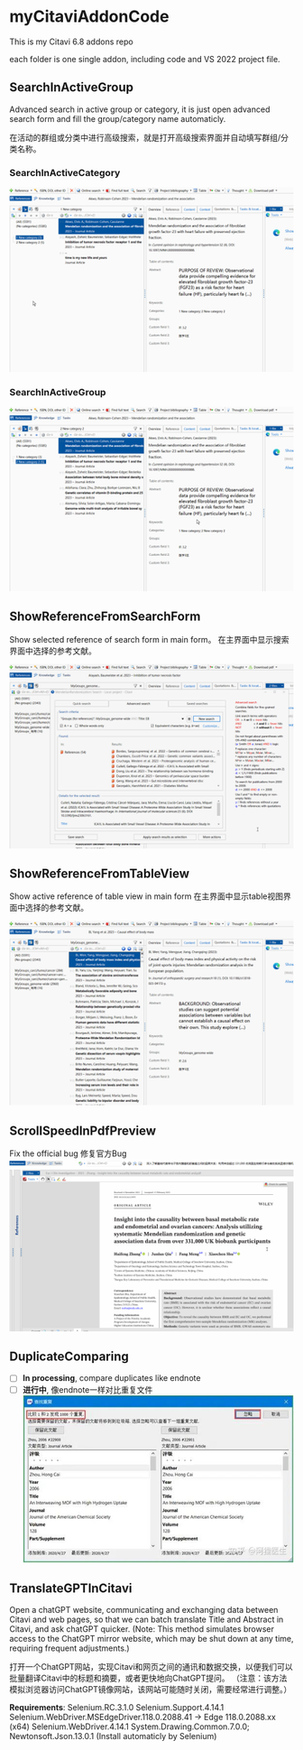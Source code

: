 # myCitaviAddonCode
This is my Citavi 6.8 addons repo

each folder is one single addon, including code and VS 2022 project file.



## SearchInActiveGroup

Advanced search in active group or category, it is just open advanced search form and fill the group/category name automaticly.

在活动的群组或分类中进行高级搜索，就是打开高级搜索界面并自动填写群组/分类名称。

### SearchInActiveCategory

![SearchInActiveCategory](vx_images/SearchInActiveCategory.gif)

### SearchInActiveGroup

![SearchInActiveGroup](vx_images/SearchInActiveGroup.gif)

## ShowReferenceFromSearchForm

Show selected reference of search form in main form。
在主界面中显示搜索界面中选择的参考文献。

![ShowReferenceFromSearchForm](vx_images/ShowReferenceFromSearchForm.gif)

## ShowReferenceFromTableView

Show active reference of table view in main form
在主界面中显示table视图界面中选择的参考文献。

![ShowReferenceFromTableView](vx_images/ShowReferenceFromTableView.gif)



## ScrollSpeedInPdfPreview

Fix the official bug
修复官方Bug
![ScrollSpeedInPdfPreview](vx_images/ScrollSpeedInPdfPreview.gif)

## DuplicateComparing

- [ ] **In processing**, compare duplicates like endnote
- [ ] **进行中**, 像endnote一样对比重复文件
![img](vx_images/v2-54b25fe6df839ec8904d0261459347f6_r.jpg)

## TranslateGPTInCitavi

Open a chatGPT website, communicating and exchanging data between Citavi and web pages, so that we can batch translate Title and Abstract in Citavi, and ask chatGPT quicker. 
(Note: This method simulates browser access to the ChatGPT mirror website, which may be shut down at any time, requiring frequent adjustments.)

打开一个ChatGPT网站，实现Citavi和网页之间的通讯和数据交换，以便我们可以批量翻译Citavi中的标题和摘要，或者更快地向ChatGPT提问。
（注意：该方法模拟浏览器访问ChatGPT镜像网站，该网站可能随时关闭，需要经常进行调整。）

**Requirements**: 
Selenium.RC.3.1.0
Selenium.Support.4.14.1
Selenium.WebDriver.MSEdgeDriver.118.0.2088.41 -> Edge 118.0.2088.xx (x64)
Selenium.WebDriver.4.14.1
System.Drawing.Common.7.0.0; Newtonsoft.Json.13.0.1 (Install automaticly by Selenium)



